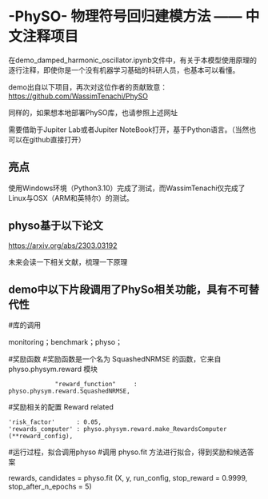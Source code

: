 # -PhySO- 物理符号回归建模方法 —— 中文注释项目
在demo_damped_harmonic_oscillator.ipynb文件中，有关于本模型使用原理的逐行注释，即使你是一个没有机器学习基础的科研人员，也基本可以看懂。

demo出自以下项目，再次对这位作者的贡献致意：https://github.com/WassimTenachi/PhySO

同样的，如果想本地部署PhySO库，也请参照上述网址

需要借助于Jupiter Lab或者Jupiter NoteBook打开，基于Python语言。（当然也可以在github直接打开）

## 亮点
使用Windows环境（Python3.10）完成了测试，而WassimTenachi仅完成了Linux与OSX（ARM和英特尔）的测试。


## physo基于以下论文
https://arxiv.org/abs/2303.03192

未来会读一下相关文献，梳理一下原理

## demo中以下片段调用了PhySo相关功能，具有不可替代性

#库的调用

monitoring；benchmark；physo；

#奖励函数
  #奖励函数是一个名为 SquashedNRMSE 的函数，它来自 physo.physym.reward 模块
  
                 "reward_function"     : physo.physym.reward.SquashedNRMSE,
  #奖励相关的配置 Reward related
  
    'risk_factor'      : 0.05,
    'rewards_computer' : physo.physym.reward.make_RewardsComputer (**reward_config),

#运行过程，拟合调用physo
  #调用 physo.fit 方法进行拟合，得到奖励和候选答案
  
  rewards, candidates = physo.fit (X, y, run_config,
                                stop_reward = 0.9999, 
                                stop_after_n_epochs = 5)
                                
                                

